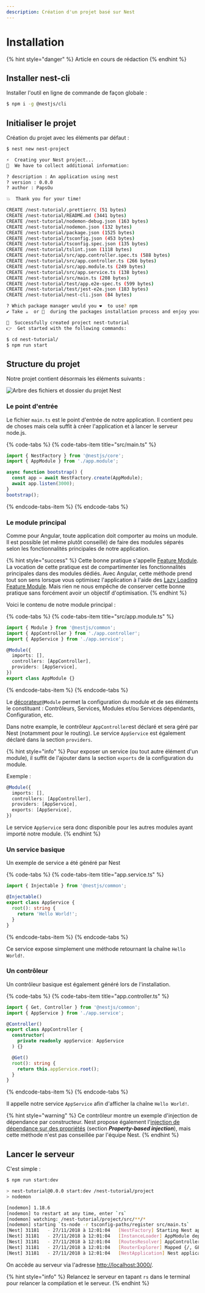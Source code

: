 ```yaml
---
description: Création d'un projet basé sur Nest
---
```


# Installation

{% hint style="danger" %}
Article en cours de rédaction
{% endhint %}

## Installer nest-cli

Installer l'outil en ligne de commande de façon globale :

```bash
$ npm i -g @nestjs/cli
```

## Initialiser le projet

Création du projet avec les éléments par défaut :

```bash
$ nest new nest-project

⚡️  Creating your Nest project...
🙌  We have to collect additional information:

? description : An application using nest
? version : 0.0.0
? author : PapsOu

💥  Thank you for your time!

CREATE /nest-tutorial/.prettierrc (51 bytes)
CREATE /nest-tutorial/README.md (3441 bytes)
CREATE /nest-tutorial/nodemon-debug.json (163 bytes)
CREATE /nest-tutorial/nodemon.json (132 bytes)
CREATE /nest-tutorial/package.json (1525 bytes)
CREATE /nest-tutorial/tsconfig.json (453 bytes)
CREATE /nest-tutorial/tsconfig.spec.json (135 bytes)
CREATE /nest-tutorial/tslint.json (1118 bytes)
CREATE /nest-tutorial/src/app.controller.spec.ts (588 bytes)
CREATE /nest-tutorial/src/app.controller.ts (266 bytes)
CREATE /nest-tutorial/src/app.module.ts (249 bytes)
CREATE /nest-tutorial/src/app.service.ts (138 bytes)
CREATE /nest-tutorial/src/main.ts (208 bytes)
CREATE /nest-tutorial/test/app.e2e-spec.ts (599 bytes)
CREATE /nest-tutorial/test/jest-e2e.json (183 bytes)
CREATE /nest-tutorial/nest-cli.json (84 bytes)

? Which package manager would you ❤️  to use? npm
✔ Take ☕️  or 🍺  during the packages installation process and enjoy your time

🚀  Successfully created project nest-tutorial
👉  Get started with the following commands:

$ cd nest-tutorial/
$ npm run start
```

## Structure du projet

Notre projet contient désormais les éléments suivants :

![Arbre des fichiers et dossier du projet Nest](../.gitbook/assets/20181126-215444.png)

### Le point d'entrée

Le fichier `main.ts` est le point d'entrée de notre application. Il contient peu de choses mais cela suffit à créer l'application et à lancer le serveur node.js.

{% code-tabs %}
{% code-tabs-item title="src/main.ts" %}
```typescript
import { NestFactory } from '@nestjs/core';
import { AppModule } from './app.module';

async function bootstrap() {
  const app = await NestFactory.create(AppModule);
  await app.listen(3000);
}
bootstrap();
```
{% endcode-tabs-item %}
{% endcode-tabs %}

### Le module principal

Comme pour Angular, toute application doit comporter au moins un module. Il est possible \(et même plutôt conseillé\) de faire des modules séparés selon les fonctionnalités principales de notre application.

{% hint style="success" %}
Cette bonne pratique s'appelle [Feature Module](https://angular.io/guide/feature-modules). La vocation de cette pratique est de compartimenter les fonctionnalités principales dans des modules dédiés. Avec Angular, cette méthode prend tout son sens lorsque vous optimisez l'application à l'aide des [Lazy Loading Feature Module](https://angular.io/guide/lazy-loading-ngmodules). Mais rien ne nous empêche de conserver cette bonne pratique sans forcément avoir un objectif d'optimisation.
{% endhint %}

Voici le contenu de notre module principal :

{% code-tabs %}
{% code-tabs-item title="src/app.module.ts" %}
```typescript
import { Module } from '@nestjs/common';
import { AppController } from './app.controller';
import { AppService } from './app.service';

@Module({
  imports: [],
  controllers: [AppController],
  providers: [AppService],
})
export class AppModule {}
```
{% endcode-tabs-item %}
{% endcode-tabs %}

Le [décorateur](https://docs.nestjs.com/custom-decorators)`@Module` permet la configuration du module et de ses éléments le constituant : Contrôleurs, Services, Modules et/ou Services dépendants, Configuration, etc.

Dans notre example, le contrôleur `AppController`est déclaré et sera géré par Nest \(notamment pour le routing\). Le service `AppService` est également déclaré dans la section `providers`.

{% hint style="info" %}
Pour exposer un service \(ou tout autre élément d'un module\), il suffit de l'ajouter dans la section `exports` de la configuration du module.

Exemple :

```typescript
@Module({
  imports: [],
  controllers: [AppController],
  providers: [AppService],
  exports: [AppService],
})
```

Le service `AppService` sera donc disponible pour les autres modules ayant importé notre module.
{% endhint %}

### Un service basique

Un exemple de service a été généré par Nest

{% code-tabs %}
{% code-tabs-item title="app.service.ts" %}
```typescript
import { Injectable } from '@nestjs/common';

@Injectable()
export class AppService {
  root(): string {
    return 'Hello World!';
  }
}
```
{% endcode-tabs-item %}
{% endcode-tabs %}

Ce service expose simplement une méthode retournant la chaîne `Hello World!`.

### Un contrôleur

Un contrôleur basique est également généré lors de l'installation.

{% code-tabs %}
{% code-tabs-item title="app.controller.ts" %}
```typescript
import { Get, Controller } from '@nestjs/common';
import { AppService } from './app.service';

@Controller()
export class AppController {
  constructor(
    private readonly appService: AppService
  ) {}

  @Get()
  root(): string {
    return this.appService.root();
  }
}
```
{% endcode-tabs-item %}
{% endcode-tabs %}

Il appelle notre service `AppService` afin d'afficher la chaîne `Hello World!`.

{% hint style="warning" %}
Ce contrôleur montre un exemple d'injection de dépendance par constructeur. Nest propose également l'[injection de dépendance sur des propriétés](https://docs.nestjs.com/providers) \(section _**Property-based injection**_\), mais cette méthode n'est pas conseillée par l'équipe Nest.
{% endhint %}

## Lancer le serveur

C'est simple : 

```bash
$ npm run start:dev

> nest-tutorial@0.0.0 start:dev /nest-tutorial/project
> nodemon

[nodemon] 1.18.6
[nodemon] to restart at any time, enter `rs`
[nodemon] watching: /nest-tutorial/project/src/**/*
[nodemon] starting `ts-node -r tsconfig-paths/register src/main.ts`
[Nest] 31181   - 27/11/2018 à 12:01:04   [NestFactory] Starting Nest application...
[Nest] 31181   - 27/11/2018 à 12:01:04   [InstanceLoader] AppModule dependencies initialized +0ms
[Nest] 31181   - 27/11/2018 à 12:01:04   [RoutesResolver] AppController {/}: +22ms
[Nest] 31181   - 27/11/2018 à 12:01:04   [RouterExplorer] Mapped {/, GET} route +3ms
[Nest] 31181   - 27/11/2018 à 12:01:04   [NestApplication] Nest application successfully started +2ms
```

On accède au serveur via l'adresse [http://localhost:3000/](http://localhost:3000/).

{% hint style="info" %}
Relancez le serveur en tapant `rs` dans le terminal pour relancer la compilation et le serveur.
{% endhint %}

